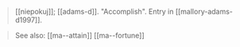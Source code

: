 > [[niepokuj]]; [[adams-d]]. "Accomplish". Entry in [[mallory-adams-d1997]].

> See also:
> [[ma--attain]]
> [[ma--fortune]]